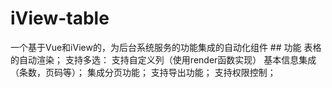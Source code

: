 # iView-table
一个基于Vue和iView的，为后台系统服务的功能集成的自动化组件 ## 功能   表格的自动渲染；      支持多选：      支持自定义列（使用render函数实现）      基本信息集成（条数，页码等）；      集成分页功能；      支持导出功能；      支持权限控制；
